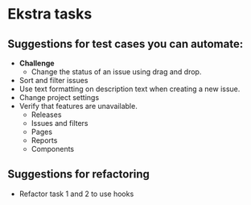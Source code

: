 # Ekstra tasks

## Suggestions for test cases you can automate:
- **Challenge** 
    - Change the status of an issue using drag and drop.
- Sort and filter issues
- Use text formatting on description text when creating a new issue.
- Change project settings
- Verify that features are unavailable. 
    - Releases
    - Issues and filters
    - Pages
    - Reports
    - Components

## Suggestions for refactoring
- Refactor task 1 and 2 to use hooks
